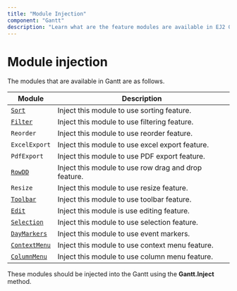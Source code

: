 ```yaml
---
title: "Module Injection"
component: "Gantt"
description: "Learn what are the feature modules are available in EJ2 Gantt."
---
```


# Module injection

The modules that are available in Gantt are as follows.

| Module | Description |
|------|-------------|
| [`Sort`](../api/gantt/sort)| Inject this module to use sorting feature.|
| [`Filter`](../api/gantt/filter)| Inject this module to use filtering feature.|
| `Reorder` | Inject this module to use reorder feature.|
| `ExcelExport` | Inject this module to use excel export feature.|
| `PdfExport`| Inject this module to use PDF export feature.|
| [`RowDD`](../api/gantt/rowDD)| Inject this module to use row drag and drop feature.|
| `Resize`| Inject this module to use resize feature.|
| [`Toolbar`](../api/gantt/#toolbar)| Inject this module to use toolbar feature.|
| [`Edit`](../api/gantt/edit)| Inject this module is use editing feature.|
| [`Selection`](../api/gantt/selection)| Inject this module to use selection feature.|
| [`DayMarkers`](../api/gantt/dayMarkers)| Inject this module to use event markers.|
| [`ContextMenu`](https://ej2.syncfusion.com/documentation/api/gantt/contextMenu/)| Inject this module to use context menu feature.|
| [`ColumnMenu`](../api/gantt/columnMenu)| Inject this module to use column menu feature.|

These modules should be injected into the Gantt using the **Gantt.Inject** method.